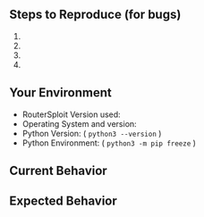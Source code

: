 ## Steps to Reproduce (for bugs)
1.
2.
3.
4.

## Your Environment
* RouterSploit Version used:
* Operating System and version:
* Python Version: ( `python3 --version` )
* Python Environment: ( `python3 -m pip freeze` )

## Current Behavior
<!--- If describing a bug, tell us what happens instead of the expected behavior -->
<!--- If suggesting a change/improvement, tell us how it works right now -->

## Expected Behavior
<!--- If you're describing a bug, tell us what should happen -->
<!--- If you're suggesting a change/improvement, tell us how it should work -->
